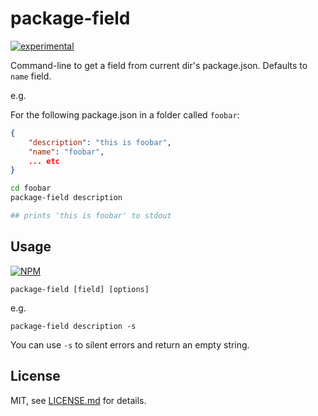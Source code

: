 # package-field

[![experimental](http://badges.github.io/stability-badges/dist/experimental.svg)](http://github.com/badges/stability-badges)

Command-line to get a field from current dir's package.json. Defaults to `name` field.

e.g.

For the following package.json in a folder called `foobar`:

```json
{
    "description": "this is foobar",
    "name": "foobar",
    ... etc
}
```

```sh
cd foobar
package-field description

## prints 'this is foobar' to stdout
```

## Usage

[![NPM](https://nodei.co/npm/package-field.png)](https://nodei.co/npm/package-field/)

```package-field [field] [options]```

e.g. 

```package-field description -s```

You can use `-s` to silent errors and return an empty string.

## License

MIT, see [LICENSE.md](http://github.com/mattdesl/package-field/blob/master/LICENSE.md) for details.
